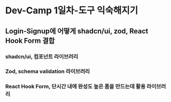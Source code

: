 # Dev-Camp 1일차-도구 익숙해지기

## Login-Signup에 어떻게 shadcn/ui, zod, React Hook Form 결합

### shadcn/ui, 컴포넌트 라이브러리

### Zod, schema validation 라이브러리

### React Hook Form, 단시간 내에 완성도 높은 폼을 만드는데 활용 라이브러리
